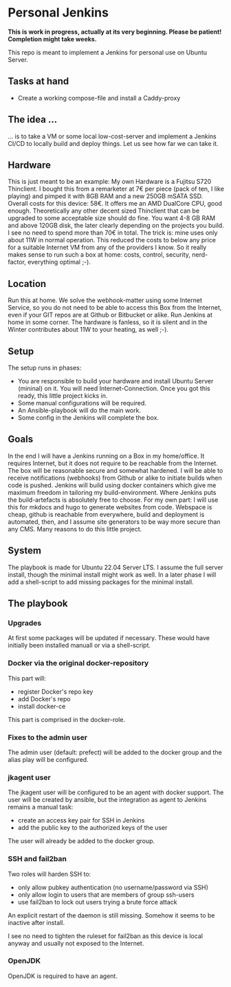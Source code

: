 # Personal Jenkins

**This is work in progress, actually at its very beginning. Please be patient! Completion might take weeks.**

This repo is meant to implement a Jenkins for personal use on Ubuntu Server.

## Tasks at hand

- Create a working compose-file and install a Caddy-proxy

## The idea ...

... is to take a VM or some local low-cost-server and implement a Jenkins CI/CD to locally build and deploy things. Let us see how far we can take it.

## Hardware

This is just meant to be an example: My own Hardware is a Fujitsu S720 Thinclient. I bought this from a remarketer at 7€ per piece (pack of ten, I like playing) and pimped it with 8GB RAM and a new 250GB mSATA SSD. Overall costs for this device: 58€. It offers me an AMD DualCore CPU, good enough. Theoretically any other decent sized Thinclient that can be upgraded to some acceptable size should do fine. You want 4-8 GB RAM and above 120GB disk, the later clearly depending on the projects you build. I see no need to spend more than 70€ in total. The trick is: mine uses only about 11W in normal operation. This reduced the costs to below any price for a suitable Internet VM from any of the providers I know. So it really makes sense to run such a box at home: costs, control, security, nerd-factor, everything optimal ;-).

## Location

Run this at home. We solve the webhook-matter using some Internet Service, so you do not need to be able to access this Box from the Internet, even if your GIT repos are at Github or Bitbucket or alike. Run Jenkins at home in some corner. The hardware is fanless, so it is silent and in the Winter contributes about 11W to your heating, as well ;-).

## Setup

The setup runs in phases:

- You are responsible to build your hardware and install Ubuntu Server (mininal) on it. You will need Internet-Connection. Once you got this ready, this little project kicks in.
- Some manual configurations will be required.
- An Ansible-playbook will do the main work.
- Some config in the Jenkins will complete the box.

## Goals

In the end I will have a Jenkins running on a Box in my home/office. It requires Internet, but it does not require to be reachable from the Internet. The box will be reasonable secure and somewhat hardened. I will be able to receive notifications (webhooks) from Github or alike to initiate builds when code is pushed. Jenkins will build using docker containers which give me maximum freedom in tailoring my build-environment. Where Jenkins puts the build-artefacts is absolutely free to choose. For my own part: I will use this for mkdocs and hugo to generate websites from code. Webspace is cheap, github is reachable from everywhere, build and deployment is automated, then, and I assume site generators to be way more secure than any CMS. Many reasons to do this little project.

## System

The playbook is made for Ubuntu 22.04 Server LTS. I assume the full server install, though the minimal install might work as well. In a later phase I will add a shell-script to add missing packages for the minimal install.

## The playbook

### Upgrades

At first some packages will be updated if necessary. These would have initially been installed manuall or via a shell-script.

### Docker via the original docker-repository

This part will:

  - register Docker's repo key
  - add Docker's repo
  - install docker-ce

This part is comprised in the docker-role.

### Fixes to the admin user

The admin user (default: prefect) will be added to the docker group and the alias play will be configured.

### jkagent user

The jkagent user will be configured to be an agent with docker support. The user will be created by ansible, but the integration as agent to Jenkins remains a manual task:

  - create an access key pair for SSH in Jenkins
  - add the public key to the authorized keys of the user

The user will already be added to the docker group.

### SSH and fail2ban

Two roles will harden SSH to:

  - only allow pubkey authentication (no username/password via SSH)
  - only allow login to users that are members of group ssh-users
  - use fail2ban to lock out users trying a brute force attack

An explicit restart of the daemon is still missing. Somehow it seems to be inactive after install.

I see no need to tighten the ruleset for fail2ban as this device is local anyway and usually not exposed to the Internet.

### OpenJDK

OpenJDK is required to have an agent.

